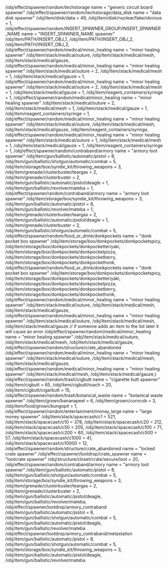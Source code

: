 /obj/effect/spawner/random/techstorage
	name = "generic circuit board spawner"
/obj/effect/spawner/random/techstorage/data_disk
	name = "data disk spawner"
/obj/item/disk/data = 49,
/obj/item/disk/nuclear/fake/obvious = 1,
/obj/effect/spawner/random/INSERT_SPAWNER_GROUP/INSERT_SPAWNER_NAME
	name = "INSERT_SPAWNER_NAME spawner"
/obj/item/PATH/INSERT_OBJ_1,
/obj/item/PATH/INSERT_OBJ_2,
/obj/item/PATH/INSERT_OBJ_3,
/obj/effect/spawner/random/medical/minor_healing
	name = "minor healing spawner"
/obj/item/stack/medical/suture,
/obj/item/stack/medical/mesh,
/obj/item/stack/medical/gauze,
/obj/effect/spawner/random/medical/minor_healing
	name = "minor healing spawner"
/obj/item/stack/medical/suture = 2,
/obj/item/stack/medical/mesh = 1,
/obj/item/stack/medical/gauze = 1,
/obj/effect/spawner/random/medical/minor_healing
	name = "minor healing spawner"
/obj/item/stack/medical/suture = 2,
/obj/item/stack/medical/mesh = 1,
/obj/item/stack/medical/gauze = 1,
/obj/item/reagent_containers/syringe = 1,
/obj/effect/spawner/random/medical/minor_healing
	name = "minor healing spawner"
/obj/item/stack/medical/suture = 2,
/obj/item/stack/medical/mesh = 1,
/obj/item/stack/medical/gauze = 1,
/obj/item/reagent_containers/syringe = 1,
/obj/effect/spawner/random/medical/minor_healing
	name = "minor healing spawner"
/obj/item/stack/medical/suture,
/obj/item/stack/medical/mesh,
/obj/item/stack/medical/gauze,
/obj/item/reagent_containers/syringe,
/obj/effect/spawner/random/medical/minor_healing
	name = "minor healing spawner"
/obj/item/stack/medical/suture = 1,
/obj/item/stack/medical/mesh = 1,
/obj/item/stack/medical/gauze = 1,
/obj/item/reagent_containers/syringe = 1,
/obj/effect/spawner/random/contraband/armory
	name = "armory loot spawner"
/obj/item/gun/ballistic/automatic/pistol = 8,
/obj/item/gun/ballistic/shotgun/automatic/combat = 5,
/obj/item/storage/box/syndie_kit/throwing_weapons = 3,
/obj/item/grenade/clusterbuster/teargas = 2,
/obj/item/grenade/clusterbuster = 2,
/obj/item/gun/ballistic/automatic/pistol/deagle = 1,
/obj/item/gun/ballistic/revolver/mateba = 1,
/obj/effect/spawner/random/contraband/armory
	name = "armory loot spawner"
/obj/item/storage/box/syndie_kit/throwing_weapons = 3,
/obj/item/gun/ballistic/automatic/pistol = 8,
/obj/item/gun/ballistic/revolver/mateba = 1,
/obj/item/grenade/clusterbuster/teargas = 2,
/obj/item/gun/ballistic/automatic/pistol/deagle = 1,
/obj/item/grenade/clusterbuster = 2,
/obj/item/gun/ballistic/shotgun/automatic/combat = 5,
/obj/effect/spawner/random/food_or_drink/donkpockets
	name = "donk pocket box spawner"
/obj/item/storage/box/donkpockets/donkpocketspicy,
/obj/item/storage/box/donkpockets/donkpocketteriyaki,
/obj/item/storage/box/donkpockets/donkpocketpizza,
/obj/item/storage/box/donkpockets/donkpocketberry,
/obj/item/storage/box/donkpockets/donkpockethonk,
/obj/effect/spawner/random/food_or_drink/donkpockets
	name = "donk pocket box spawner"
/obj/item/storage/box/donkpockets/donkpocketspicy,
/obj/item/storage/box/donkpockets/donkpocketteriyaki,
/obj/item/storage/box/donkpockets/donkpocketpizza,
/obj/item/storage/box/donkpockets/donkpocketberry,
/obj/item/storage/box/donkpockets/donkpockethonk,
/obj/effect/spawner/random/medical/minor_healing
	name = "minor healing spawner"
/obj/item/stack/medical/suture,
/obj/item/stack/medical/mesh,
/obj/item/stack/medical/gauze,
/obj/effect/spawner/random/medical/minor_healing
	name = "minor healing spawner"
/obj/item/stack/medical/suture,
/obj/item/stack/medical/mesh,
/obj/item/stack/medical/gauze  // if someone adds an item to the list later it will cause an error
/obj/effect/spawner/random/medical/minor_healing
	name = "minor healing spawner"
/obj/item/stack/medical/suture,
/obj/item/stack/medical/mesh,
/obj/item/stack/medical/gauze,
/obj/effect/spawner/random/structure/crate_abandoned
/obj/effect/spawner/random/medical/minor_healing
	name = "minor healing spawner"
/obj/item/stack/medical/suture,
/obj/item/stack/medical/mesh,
/obj/item/stack/medical/gauze,
/obj/effect/spawner/random/medical/minor_healing
	name = "minor healing spawner"
/obj/item/stack/medical/mesh,
/obj/item/stack/medical/gauze,)
/obj/effect/spawner/random/trash/cigbutt
	name = "cigarette butt spawner"
/obj/item/cigbutt = 65,
/obj/item/cigbutt/roach = 20,
/obj/item/cigbutt/cigarbutt = 15,
/obj/effect/spawner/random/trash/botanical_waste
	name = "botanical waste spawner"
/obj/item/grown/bananapeel = 6,
/obj/item/grown/corncob = 3,
/obj/item/food/grown/bungopit = 1,
/obj/effect/spawner/random/entertainment/money_large
	name = "large money spawner"
/obj/item/stack/spacecash/c1 = 521,
/obj/item/stack/spacecash/c10 = 378,
/obj/item/stack/spacecash/c20 = 212,
/obj/item/stack/spacecash/c50 = 205,
/obj/item/stack/spacecash/c100 = 71,
/obj/item/stack/spacecash/c200 = 60,
/obj/item/stack/spacecash/c500 = 57,
/obj/item/stack/spacecash/c1000 = 41,
/obj/item/stack/spacecash/c10000 = 12,
/obj/effect/spawner/random/structure/crate_abandoned
	name = "locked crate spawner"
/obj/effect/spawner/lootdrop/crate_spawner
	name = "lootcrate spawner"
/obj/structure/closet/crate/secure/loot = 20,
/obj/effect/spawner/random/contraband/armory
	name = "armory loot spawner"
/obj/item/gun/ballistic/automatic/pistol = 8,
/obj/item/gun/ballistic/shotgun/automatic/combat = 5,
/obj/item/storage/box/syndie_kit/throwing_weapons = 3,
/obj/item/grenade/clusterbuster/teargas = 2,
/obj/item/grenade/clusterbuster = 2,
/obj/item/gun/ballistic/automatic/pistol/deagle,
/obj/item/gun/ballistic/revolver/mateba,
/obj/effect/spawner/lootdrop/armory_contraband
/obj/item/gun/ballistic/automatic/pistol = 8,
/obj/item/gun/ballistic/shotgun/automatic/combat = 5,
/obj/item/gun/ballistic/automatic/pistol/deagle,
/obj/item/gun/ballistic/revolver/mateba
/obj/effect/spawner/lootdrop/armory_contraband/metastation
/obj/item/gun/ballistic/automatic/pistol = 8,
/obj/item/gun/ballistic/shotgun/automatic/combat = 5,
/obj/item/storage/box/syndie_kit/throwing_weapons = 3,
/obj/item/gun/ballistic/automatic/pistol/deagle,
/obj/item/gun/ballistic/revolver/mateba
